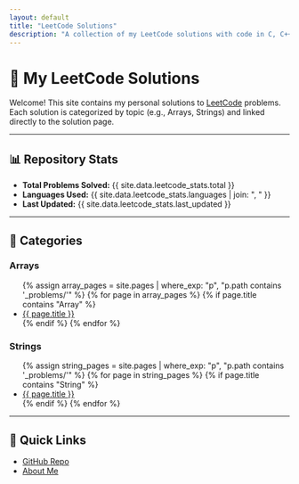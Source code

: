 ```yaml
---
layout: default
title: "LeetCode Solutions"
description: "A collection of my LeetCode solutions with code in C, C++, Java, and Python"
---
```


# 🧩 My LeetCode Solutions

Welcome! This site contains my personal solutions to [LeetCode](https://leetcode.com) problems.  
Each solution is categorized by topic (e.g., Arrays, Strings) and linked directly to the solution page.

---

## 📊 Repository Stats
- **Total Problems Solved:** {{ site.data.leetcode_stats.total }}
- **Languages Used:** {{ site.data.leetcode_stats.languages | join: ", " }}
- **Last Updated:** {{ site.data.leetcode_stats.last_updated }}

---

## 📂 Categories

### Arrays
<ul>
  {% assign array_pages = site.pages | where_exp: "p", "p.path contains '_problems/'" %}
  {% for page in array_pages %}
    {% if page.title contains "Array" %}
      <li>
        <a href="{{ page.url | relative_url }}">{{ page.title }}</a>
      </li>
    {% endif %}
  {% endfor %}
</ul>

### Strings
<ul>
  {% assign string_pages = site.pages | where_exp: "p", "p.path contains '_problems/'" %}
  {% for page in string_pages %}
    {% if page.title contains "String" %}
      <li>
        <a href="{{ page.url | relative_url }}">{{ page.title }}</a>
      </li>
    {% endif %}
  {% endfor %}
</ul>

---

## 🔗 Quick Links
- [GitHub Repo](https://github.com/vaibhav-rm/Leetcode-Solutions)
- [About Me](https://github.com/vaibhav-rm)
